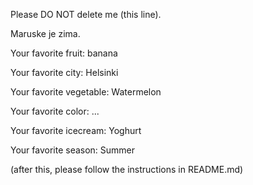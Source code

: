 
Please DO NOT delete me (this line).


Maruske je zima.



Your favorite fruit: banana

Your favorite city: Helsinki 

Your favorite vegetable: Watermelon

Your favorite color: ...

Your favorite icecream: Yoghurt

Your favorite season: Summer 


(after this, please follow the instructions in README.md)
